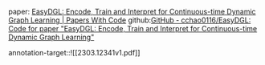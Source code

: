 paper: [EasyDGL: Encode, Train and Interpret for Continuous-time Dynamic Graph Learning | Papers With Code](https://paperswithcode.com/paper/easydgl-encode-train-and-interpret-for)
github:[GitHub - cchao0116/EasyDGL: Code for paper "EasyDGL: Encode, Train and Interpret for Continuous-time Dynamic Graph Learning"](https://github.com/cchao0116/EasyDGL)

annotation-target::![[2303.12341v1.pdf]]